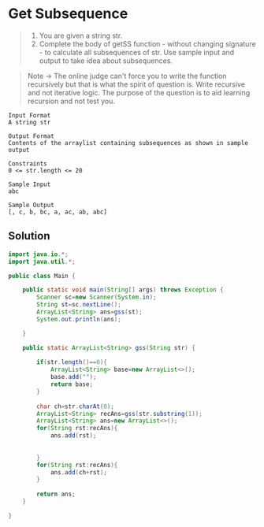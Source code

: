 # Get Subsequence

> 1. You are given a string str.
> 2. Complete the body of getSS function - without changing signature - to calculate all subsequences of str.
Use sample input and output to take idea about subsequences.

> Note -> The online judge can't force you to write the function recursively but that is what the spirit of question is.
> Write recursive and not iterative logic. The purpose of the question is to aid learning recursion and not test you.
```text
Input Format
A string str

Output Format
Contents of the arraylist containing subsequences as shown in sample output

Constraints
0 <= str.length <= 20

Sample Input
abc

Sample Output
[, c, b, bc, a, ac, ab, abc]
```
## Solution
```java
import java.io.*;
import java.util.*;

public class Main {

    public static void main(String[] args) throws Exception {
        Scanner sc=new Scanner(System.in);
        String st=sc.nextLine();
        ArrayList<String> ans=gss(st);
        System.out.println(ans);

    }

    public static ArrayList<String> gss(String str) {
        
        if(str.length()==0){
            ArrayList<String> base=new ArrayList<>();
            base.add("");
            return base;
        }
        
        char ch=str.charAt(0);
        ArrayList<String> recAns=gss(str.substring(1));
        ArrayList<String> ans=new ArrayList<>();
        for(String rst:recAns){
            ans.add(rst);
            
            
        }
        for(String rst:recAns){
            ans.add(ch+rst);
        }
        
        return ans;
    }

}
```